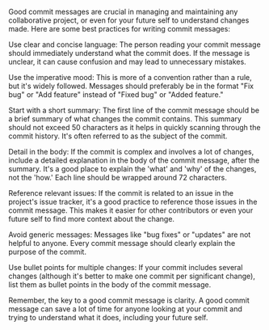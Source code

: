 Good commit messages are crucial in managing and maintaining any collaborative project, or even for your future self to understand changes made. Here are some best practices for writing commit messages:

Use clear and concise language: The person reading your commit message should immediately understand what the commit does. If the message is unclear, it can cause confusion and may lead to unnecessary mistakes.

Use the imperative mood: This is more of a convention rather than a rule, but it's widely followed. Messages should preferably be in the format "Fix bug" or "Add feature" instead of "Fixed bug" or "Added feature."

Start with a short summary: The first line of the commit message should be a brief summary of what changes the commit contains. This summary should not exceed 50 characters as it helps in quickly scanning through the commit history. It's often referred to as the subject of the commit.

Detail in the body: If the commit is complex and involves a lot of changes, include a detailed explanation in the body of the commit message, after the summary. It's a good place to explain the 'what' and 'why' of the changes, not the 'how.' Each line should be wrapped around 72 characters.

Reference relevant issues: If the commit is related to an issue in the project's issue tracker, it's a good practice to reference those issues in the commit message. This makes it easier for other contributors or even your future self to find more context about the change.

Avoid generic messages: Messages like "bug fixes" or "updates" are not helpful to anyone. Every commit message should clearly explain the purpose of the commit.

Use bullet points for multiple changes: If your commit includes several changes (although it's better to make one commit per significant change), list them as bullet points in the body of the commit message.

Remember, the key to a good commit message is clarity. A good commit message can save a lot of time for anyone looking at your commit and trying to understand what it does, including your future self.
